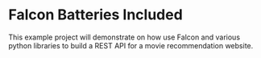 # Falcon Batteries Included

This example project will demonstrate on how use Falcon and various python libraries to build a REST API for a movie recommendation website.
